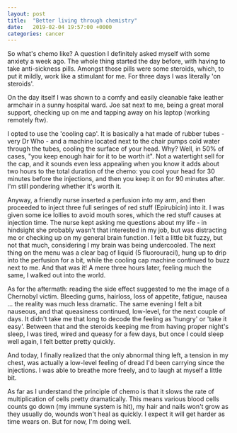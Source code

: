 ```yaml
---
layout: post
title:  "Better living through chemistry"
date:   2019-02-04 19:57:00 +0000
categories: cancer
---
```

So what's chemo like?  A question I definitely asked myself with some anxiety a week ago.
The whole thing started the day before, with having to take anti-sickness pills.  Amongst those pills were some steroids, which, to put it mildly, work like a stimulant for me.  For three days I was literally 'on steroids'.

On the day itself I was shown to a comfy and easily cleanable fake leather armchair in a sunny hospital ward.  Joe sat next to me, being a great moral support, checking up on me and tapping away on his laptop (working remotely ftw).

I opted to use the 'cooling cap'.  It is basically a hat made of rubber tubes - very Dr Who - and a machine located next to the chair pumps cold water through the tubes, cooling the surface of your head.  Why?  Well, in 50% of cases, "you keep enough hair for it to be worth it".
Not a watertight sell for the cap, and it sounds even less appealing when you know it adds about two hours to the total duration of the chemo: you cool your head for 30 minutes before the injections, and then you keep it on for 90 minutes after.  I'm still pondering whether it's worth it.

Anyway, a friendly nurse inserted a perfusion into my arm, and then proceeded to inject three full seringes of red stuff (Epirubicin) into it.  I was given some ice lollies to avoid mouth sores, which the red stuff causes at injection time.  The nurse kept asking me questions about my life - in hindsight she probably wasn't that interested in my job, but was distracting me or checking up on my general brain function.  I felt a little bit fuzzy, but not that much, considering I my brain was being undercooled.
The next thing on the menu was a clear bag of liquid (5 fluorouracil), hung up to drip into the perfusion for a bit, while the cooling cap machine continued to buzz next to me.
And that was it!  A mere three hours later, feeling much the same, I walked out into the world.

As for the aftermath: reading the side effect suggested to me the image of a Chernobyl victim.  Bleeding gums, hairloss, loss of appetite, fatigue, nausea ... the reality was much less dramatic.
The same evening I felt a bit nauseous, and that queasiness continued, low-level, for the next couple of days.  It didn't take me that long to decode the feeling as 'hungry' or 'take it easy'.  Between that and the steroids keeping me from having proper night's sleep, I was tired, wired and queasy for a few days, but once I could sleep well again, I felt better pretty quickly.

And today, I finally realized that the only abnormal thing left, a tension in my chest, was actually a low-level feeling of dread I'd been carrying since the injections. I was able to breathe more freely, and to laugh at myself a little bit.

As far as I understand the principle of chemo is that it slows the rate of multiplication of cells pretty dramatically.  This means various blood cells counts go down (my immune system is hit), my hair and nails won't grow as they usually do, wounds won't heal as quickly.  I expect it will get harder as time wears on.  But for now, I'm doing well.
